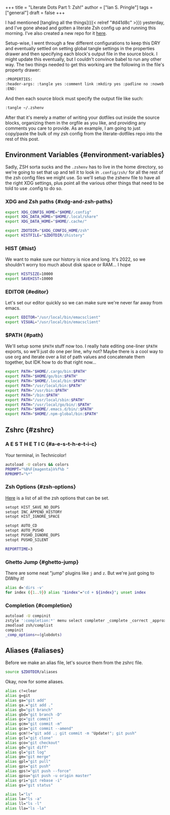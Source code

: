 +++
title = "Literate Dots Part 1: Zsh!"
author = ["Ian S. Pringle"]
tags = ["general"]
draft = false
+++

I had mentioned [tangling all the things]({{< relref "#d41d8c" >}}) yesterday, and I've gone ahead and
gotten a literate Zsh config up and running this morning. I've also created a
new repo for it [here](https://github.com/pard68/literate-dotfiles).

Setup-wise, I went through a few different configurations to keep this DRY and
eventually settled on setting global tangle settings in the properties drawer
and then specifying each block's output file in the source block. I might update
this eventually, but I couldn't convince babel to run any other way. The two
things needed to get this working are the following in the file's property
drawer:

```org
:PROPERTIES:
:header-args: :tangle yes :comment link :mkdirp yes :padline no :noweb tangle
:END:
```

And then each source block must specify the output file like such:

```org
:tangle ~/.zshenv
```

After that it's merely a matter of writing your dotfiles out inside the source
blocks, organizing them in the orgfile as you like, and providing any comments
you care to provide. As an example, I am going to just copy/paste the bulk of my
zsh config from the literate-dotfiles repo into the rest of this post.


## Environment Variables {#environment-variables}

Sadly, ZSH sorta sucks and the `.zshenv` has to live in the home directory, so
we're going to set that up and tell it to look in `.config/zsh/` for all the
rest of the zsh config files we might use. So we'll setup the zshenv file to
have all the right XDG settings, plus point all the various other things that
need to be told to use .config to do so.


### XDG and Zsh paths {#xdg-and-zsh-paths}

```sh
export XDG_CONFIG_HOME="$HOME/.config"
export XDG_DATA_HOME="$HOME/.local/share"
export XDG_DATA_HOME="$HOME/.cache/"

export ZDOTDIR="$XDG_CONFIG_HOME/zsh"
export HISTFILE="$ZDOTDIR/zhistory"
```


### HIST {#hist}

We want to make sure our history is nice and long. It's 2022, so we shouldn't
worry too much about disk space or RAM... I hope

```sh
export HISTSIZE=10000
export SAVEHIST=10000
```


### EDITOR {#editor}

Let's set our editor quickly so we can make sure we're never far away from
emacs.

```sh
export EDITOR="/usr/local/bin/emacsclient"
export VISUAL="/usr/local/bin/emacsclient"
```


### $PATH {#path}

We'll setup some `$PATH` stuff now too. I really hate editing one-liner `$PATH`
exports, so we'll just do one per line, why not? Maybe there is a cool way to
use org and iterate over a list of path values and concatenate them together,
but IDK how to do that right now...

```sh
export PATH="$HOME/.cargo/bin:$PATH"
export PATH="$HOME/go/bin:$PATH"
export PATH="$HOME/.local/bin:$PATH"
export PATH="/usr/local/bin:$PATH"
export PATH="/usr/bin:$PATH"
export PATH="/bin:$PATH"
export PATH="/usr/local/sbin:$PATH"
export PATH="/usr/local/go/bin/:$PATH"
export PATH="$HOME/.emacs.d/bin/:$PATH"
export PATH="$HOME/.npm-global/bin:$PATH"
```


## Zshrc {#zshrc}


### A E S T H E T I C {#a-e-s-t-h-e-t-i-c}

Your terminal, in Technicolor!

```sh
autoload -U colors && colors
PROMPT="%B%F{magenta}λ%f%b "
RPROMPT="%*"
```


### Zsh Options {#zsh-options}

[Here](https://zsh.sourceforge.io/Doc/Release/Options.html) is a list of all the zsh options that can be set.

```sh
setopt HIST_SAVE_NO_DUPS
setopt INC_APPEND_HISTORY
setopt HIST_IGNORE_SPACE

setopt AUTO_CD
setopt AUTO_PUSHD
setopt PUSHD_IGNORE_DUPS
setopt PUSHD_SILENT

REPORTTIME=3
```


### Ghetto Jump {#ghetto-jump}

There are some neat "jump" plugins like `j` and `z`. But we're just going to DIWhy it!

```sh
alias d='dirs -v'
for index ({1..9}) alias "$index"="cd + ${index}"; unset index
```


### Completion {#completion}

```sh
autoload -U compinit
zstyle ':completion:*' menu select completer _complete _correct _approximate
zmodload zsh/complist
compinit
_comp_options+=(globdots)
```


## Aliases {#aliases}

Before we make an alias file, let's source them from the zshrc file.

```sh
source $ZDOTDIR/aliases
```

Okay, now for some aliases.

```sh
alias c!=clear
alias g=git
alias ga="git add"
alias ga.="git add ."
alias gb="git branch"
alias gbd="git branch -D"
alias gc="git commit"
alias gcm="git commit -m"
alias gca="git commit --amend"
alias gcm!!="git add .; git commit -m "Update!"; git push"
alias gcl="git clone"
alias gco="git checkout"
alias gd="git diff"
alias gl="git log"
alias gm="git merge"
alias gpl="git pull"
alias gps="git push"
alias gps!="git push --force"
alias gpsu="git push -u origin master"
alias gri="git rebase -i"
alias gs="git status"

alias l="ls"
alias la="ls -a"
alias ll="ls -l"
alias lla="ls -la"
```
